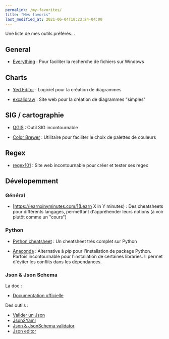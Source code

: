 ```yaml
---
permalink: /my-favorites/
title: "Mes favoris"
last_modified_at: 2021-06-04T10:23:24-04:00
---
```


Une liste de mes outils préférés...


## General

* [Everything](https://voidtools.com/) : Pour faciliter la recherche de fichiers sur Windows


## Charts

* [Yed Editor](https://www.yworks.com/products/yed/download#download) : Logiciel pour la création de diagrammes

* [excalidraw](https://excalidraw.com/) : Site web pour la création de diagrammes "simples"


## SIG / cartographie

* [QGIS](https://qgis.org/en/site/forusers/download.html) : Outil SIG incontournable


* [Color Brewer](https://colorbrewer2.org/#type=sequential&scheme=BuGn&n=3) : Utilitaire pour faciliter le choix de palettes de couleurs

## Regex

* [regex101](https://www.regex101.com) : Site web incontournable pour créer et tester ses regex


## Dévelopemment

### Général

* [https://learnxinyminutes.com/](Learn X in Y minutes) : Des cheatsheets pour différents langages, permettant d'appréhender leurs notions (à voir plutôt comme un "cours")

### Python

* [Python cheatsheet](https://gto76.github.io/python-cheatsheet/) : Un cheatsheet très complet sur Python

* [Anaconda](https://www.anaconda.com/products/individual-b) : Alternative à _pip_ pour l'installation de package Python. Parfois incontournable pour l'installation de certaines libraries. Il permet d'éviter les conflits dans les dépendances.

### Json & Json Schema

La doc :
* [Documentation officielle](http://json-schema.org/understanding-json-schema/)

Des outils :
* [Valider un Json](https://jsonformatter.curiousconcept.com/)
* [Json2Yaml](https://jsonformatter.org/json-to-yaml)
* [Json & JsonSchema validator](https://www.jsonschemavalidator.net/)
* [Json editor](https://jsoneditoronline.org/beta/#left=local.leduze)